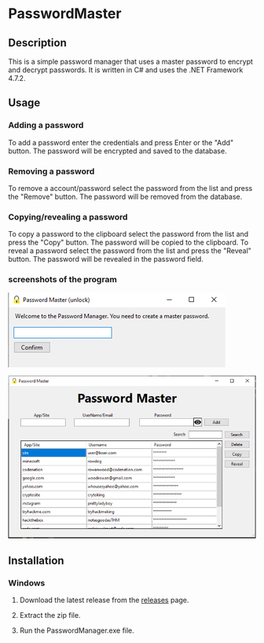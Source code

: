 # PasswordMaster

## Description

This is a simple password manager that uses a master password to encrypt and decrypt passwords. It is written in C# and uses the .NET Framework 4.7.2.

## Usage

### Adding a password

To add a password enter the credentials and press Enter or the "Add" button. The password will be encrypted and saved to the database.

### Removing a password

To remove a account/password select the password from the list and press the "Remove" button. The password will be removed from the database.

### Copying/revealing a password

To copy a password to the clipboard select the password from the list and press the "Copy" button. The password will be copied to the clipboard. To reveal a password select the password from the list and press the "Reveal" button. The password will be revealed in the password field.

### screenshots of the program

![image](./PasswordManager/images/masterpassword1.png)

![image](./PasswordManager/images/masterpassword2.png)

## Installation

### Windows

1. Download the latest release from the [releases](https://github.com/mrdiamonddirt/PasswordMaster/releases/tag/build) page.

2. Extract the zip file.

3. Run the PasswordManager.exe file.